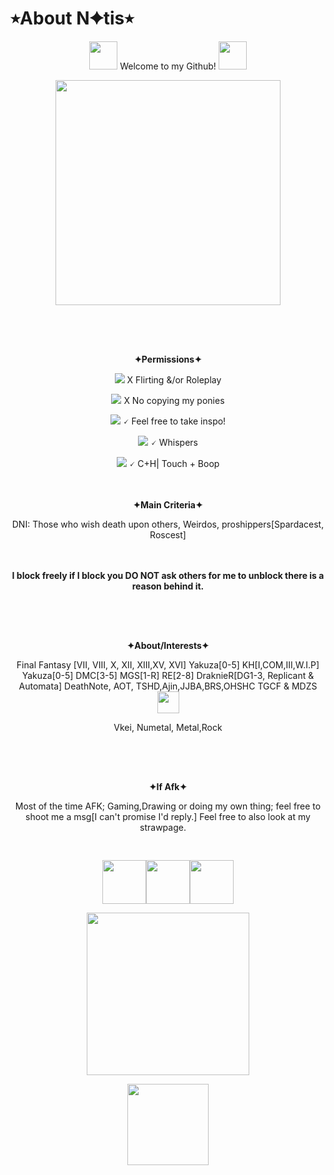 # ⭒About N✦tis⭒
<p align="center"> <img src=https://64.media.tumblr.com/8af38de204995253185a1eb0091d9a7f/467cdec442d12682-b3/s250x400/5f420a0ced78fa97140b0bfd2ff3236e6dd35185.pnj height="45px"> Welcome to my Github! <img src=https://64.media.tumblr.com/136e6a239bac2739768f0067f7c3df4b/902670c41956764e-e3/s250x400/64c917373d80c61ab4ab17359b48a8390f437e13.pnj height="45px">

<p align="center"> <img src=https://i.pinimg.com/originals/03/63/11/0363112d77e831018b8052befbc01829.gif height="360px">
<p align="center"> <img src=https://64.media.tumblr.com/588158f25a83025f9c367a4ed109c862/5983c063df5aee84-54/s1280x1920/f53be16e1c832aeadd1e5faef0200e087eae2b38.pnj height="16px">
<p align="center"><br><br><b> ✦Permissions✦ </b>
  <p align="center"> <img src=https://i.ibb.co/hmD9KnR/IMG-5018.gif ="16px"> X Flirting &/or Roleplay
      <p align="center"> <img src=https://i.ibb.co/hmD9KnR/IMG-5018.gif ="16px"> X No copying my ponies
        <p align="center"> <img src=https://i.ibb.co/5xxsnkv/IMG-8195.gif="16px"> 🗸 Feel free to take inspo!
<p align="center"> <img src=https://i.ibb.co/5xxsnkv/IMG-8195.gif="16px"> 🗸 Whispers 
<p align="center"> <img src=https://i.ibb.co/5xxsnkv/IMG-8195.gif="16px"> 🗸 C+H| Touch + Boop

<p align="center"><br><br><b> ✦Main Criteria✦ </b> 
<p align="center">  DNI: Those who wish death upon others, Weirdos, proshippers[Spardacest, Roscest]
<p align="center"><br><br><b>I block freely if I block you DO NOT ask others for me to unblock there is a reason behind it.</b> 
<p align="center"> <img src=https://64.media.tumblr.com/588158f25a83025f9c367a4ed109c862/5983c063df5aee84-54/s1280x1920/f53be16e1c832aeadd1e5faef0200e087eae2b38.pnj height="16px">
<p align="center"><br><br><b> ✦About/Interests✦ </b> 
<p align="center"> Final Fantasy [VII, VIII, X, XII, XIII,XV, XVI] Yakuza[0-5] KH[I,COM,III,W.I.P] Yakuza[0-5] DMC[3-5] MGS[1-R] RE[2-8] DraknieR[DG1-3, Replicant & Automata] DeathNote, AOT, TSHD,Ajin,JJBA,BRS,OHSHC TGCF & MDZS <img src=https://64.media.tumblr.com/e6d95e3b200e4848519e0f21e569b321/8ef0b0bac74329dd-76/s540x810/f20499294483fd5d30e2dc5cb1f49c48ac69b539.pnj height="35px">
  <p align="center"> Vkei, Numetal, Metal,Rock

  <p align="center"> <img src=https://64.media.tumblr.com/588158f25a83025f9c367a4ed109c862/5983c063df5aee84-54/s1280x1920/f53be16e1c832aeadd1e5faef0200e087eae2b38.pnj height="16px">

<p align="center"><br><br><b> ✦If Afk✦ </b> 
<p align="center">  Most of the time AFK; Gaming,Drawing or doing my own thing; feel free to shoot me a msg[I can't promise I'd reply.] Feel free to also look at my strawpage. <img src=https://i.ibb.co/85zVJSS/IMG-6378.gif height="12px">
<p align="center"> <img src=https://64.media.tumblr.com/588158f25a83025f9c367a4ed109c862/5983c063df5aee84-54/s1280x1920/f53be16e1c832aeadd1e5faef0200e087eae2b38.pnj height="16px">

<p align="center"> <img src=https://64.media.tumblr.com/8ef6d8e6c69c6965ac635fe9293d7d64/6f072ea04e7b6c72-6f/s100x200/1ef325c98fdc63cf9f80909a2a83349ebfa62977.gifv height="70px"><img src=https://64.media.tumblr.com/01b589b8d5669f372bcca8883800d35d/473928ea48888009-8b/s100x200/e5878bd69010c6acd51da30b27ad473da0ae3f60.pnj height="70px"><img src=https://64.media.tumblr.com/462f94819039d0795cbdd8c1e4a83c23/372588af30c30c4d-c5/s100x200/6d78ca9350d727ea8aa926ac6d7123a23bace9bf.pnj height="70px"><p align="center"> <img src=https://64.media.tumblr.com/e8440456acb50b507028b6378eeb6187/0a844093c4702aee-c0/s100x200/0cd31e85d122ef0197a3cd59e266b94fb3401725.gifv height="260px">
<p align="center"> <img src=https://images-wixmp-ed30a86b8c4ca887773594c2.wixmp.com/f/418073a9-dc51-452b-9bbe-d077a34aef7e/d4y5rtv-aa2137ad-4d21-48a9-ba17-c7afd34bdd13.png?token=eyJ0eXAiOiJKV1QiLCJhbGciOiJIUzI1NiJ9.eyJzdWIiOiJ1cm46YXBwOjdlMGQxODg5ODIyNjQzNzNhNWYwZDQxNWVhMGQyNmUwIiwiaXNzIjoidXJuOmFwcDo3ZTBkMTg4OTgyMjY0MzczYTVmMGQ0MTVlYTBkMjZlMCIsIm9iaiI6W1t7InBhdGgiOiJcL2ZcLzQxODA3M2E5LWRjNTEtNDUyYi05YmJlLWQwNzdhMzRhZWY3ZVwvZDR5NXJ0di1hYTIxMzdhZC00ZDIxLTQ4YTktYmExNy1jN2FmZDM0YmRkMTMucG5nIn1dXSwiYXVkIjpbInVybjpzZXJ2aWNlOmZpbGUuZG93bmxvYWQiXX0.x7ZYtHEUvfPlTMo0v8PifSjAq1ugu3t69t7VYFhGOS4 height="130px">


